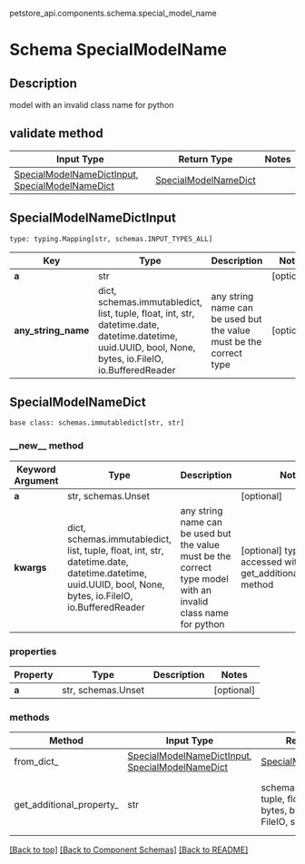 petstore_api.components.schema.special_model_name
# Schema SpecialModelName

## Description
model with an invalid class name for python

## validate method
Input Type | Return Type | Notes
------------ | ------------- | -------------
[SpecialModelNameDictInput](#specialmodelnamedictinput), [SpecialModelNameDict](#specialmodelnamedict) | [SpecialModelNameDict](#specialmodelnamedict) |

## SpecialModelNameDictInput
```
type: typing.Mapping[str, schemas.INPUT_TYPES_ALL]
```
Key | Type |  Description | Notes
------------ | ------------- | ------------- | -------------
**a** | str |  | [optional]
**any_string_name** | dict, schemas.immutabledict, list, tuple, float, int, str, datetime.date, datetime.datetime, uuid.UUID, bool, None, bytes, io.FileIO, io.BufferedReader | any string name can be used but the value must be the correct type | [optional]

## SpecialModelNameDict
```
base class: schemas.immutabledict[str, str]

```
### &lowbar;&lowbar;new&lowbar;&lowbar; method
Keyword Argument | Type | Description | Notes
---------------- | ---- | ----------- | -----
**a** | str, schemas.Unset |  | [optional]
**kwargs** | dict, schemas.immutabledict, list, tuple, float, int, str, datetime.date, datetime.datetime, uuid.UUID, bool, None, bytes, io.FileIO, io.BufferedReader | any string name can be used but the value must be the correct type model with an invalid class name for python | [optional] typed value is accessed with the get_additional_property_ method

### properties
Property | Type | Description | Notes
-------- | ---- | ----------- | -----
**a** | str, schemas.Unset |  | [optional]

### methods
Method | Input Type | Return Type | Notes
------ | ---------- | ----------- | ------
from_dict_ | [SpecialModelNameDictInput](#specialmodelnamedictinput), [SpecialModelNameDict](#specialmodelnamedict) | [SpecialModelNameDict](#specialmodelnamedict) | a constructor
get_additional_property_ | str | schemas.immutabledict, tuple, float, int, str, bytes, bool, None, FileIO, schemas.Unset | provides type safety for additional properties

[[Back to top]](#top) [[Back to Component Schemas]](../../../README.md#Component-Schemas) [[Back to README]](../../../README.md)
